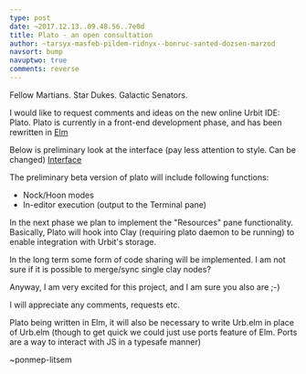 ```yaml
---
type: post
date: ~2017.12.13..09.48.56..7e0d
title: Plato - an open consultation
author: ~tarsyx-masfeb-pildem-ridnyx--bonruc-santed-dozsen-marzod
navsort: bump
navuptwo: true
comments: reverse
---
```


Fellow Martians.
Star Dukes.
Galactic Senators. 

I would like to request comments and ideas on the new online Urbit IDE: Plato. 
Plato is currently in a front-end development phase, and has been rewritten in [Elm](http://elm-lang.org/)

Below is preliminary look at the interface (pay less attention to style. Can be changed)
[Interface](http://i.magaimg.net/img/23k5.png)

The preliminary beta version of plato will include following functions:
- Nock/Hoon modes
- In-editor execution (output to the Terminal pane)

In the next phase we plan to implement 
the "Resources" pane functionality. 
Basically, Plato will hook into Clay (requiring plato daemon to be running)
to enable integration with Urbit's storage.

In the long term some form of code sharing will be implemented.
I am not sure if it is possible to merge/sync single clay nodes?

Anyway, I am very excited for this project, and I am sure you also are ;-)

I will appreciate any comments, requests etc. 

Plato being written in Elm, it will also be necessary 
to write Urb.elm in place of Urb.elm (though to get quick we could just use ports feature of Elm. Ports are a way to interact with JS in a typesafe manner)

~ponmep-litsem